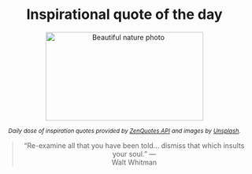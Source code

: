 
<div align="center">

# Inspirational quote of the day

<img src="./data/photo.jpeg" alt="Beautiful nature photo" width="320" height="180">

<sub><i>Daily dose of inspiration quotes provided by [ZenQuotes API](https://zenquotes.io/) and images by [Unsplash](https://unsplash.com/).</i></sub>


<blockquote>&ldquo;Re-examine all that you have been told... dismiss that which insults your soul.&rdquo; &mdash; <footer>Walt Whitman</footer></blockquote>

</div>
